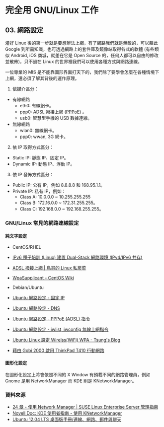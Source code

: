 # 完全用 GNU/Linux 工作

## 03. 網路設定

灌好 Linux 後的第一步就是要想辦法上網，有了網路我們就是無敵的，可以藉此 Google 到所需知識，也可透過網路上的套件庫及鏡像站取得各式的軟體 (有些類似 Android, iOS 商城，就差在它是 Open Source 的，任何人都可以自由的修改並散佈)，只不過在 Linux 的世界裡我們可以使用各種方式與網路連線。

一位專業的 MIS 是不能靠圖形界面打天下的，我們除了要學會怎麼在各種情境下上網，還必須了解其背後的運作原理。

1. 依媒介區分：
 - 有線網路
    - eth0: 有線網卡。
    - ppp0: ADSL 撥接上網 ([PPPoE](http://zh.wikipedia.org/wiki/PPPoE)) 。
    - usb0: 智慧型手機的 USB 數據連線。
 - 無線網路
    - wlan0: 無線網卡。
    - ppp0: wwan, 3G 網卡。

2. 依 IP 取得方式區分：

 - Static IP: 靜態 IP、固定 IP。
 - Dynamic IP: 動態 IP、浮動 IP。

3. 依 IP 發佈方式區分：

 - Public IP: 公有 IP，例如 8.8.8.8 和 168.95.1.1。
 - Private IP:  私有 IP，例如：
    - Class A: 10.0.0.0 ~ 10.255.255.255
    - Class B: 172.16.0.0 ~ 172.31.255.255。
    - Class C: 192.168.0.0 ~ 192.168.255.255。

### GNU/Linux 常見的網路連線設定

#### 純文字設定

- CentOS/RHEL

 - [IPv6 種子培訓 (Linux) 建置 Dual-Stack 網路環境 (IPv4/IPv6 共存)](http://note.drx.tw/2011/08/ipv6-linux-3.html)
 - [ADSL 撥接上網 | 鳥哥的 Linux 私房菜](http://linux.vbird.org/linux_server/0130internet_connect.php#connect_adsl)
 - [WpaSupplicant - CentOS Wiki](http://wiki.centos.org/zh-tw/HowTos/Laptops/WpaSupplicant)

- Debian/Ubuntu

 - [Ubuntu 網路設定 - 固定 IP](http://note.drx.tw/2008/02/ubuntu-ip.html)
 - [Ubuntu 網路設定 - DNS](http://note.drx.tw/2008/02/ubuntu-dns.html)
 - [Ubuntu 網路設定 - PPPoE (ADSL) 指令](http://note.drx.tw/2008/08/networkpppoe-adsl.html)
 - [Ubuntu 網路設定 - iwlist, iwconfig 無線上網指令](http://note.drx.tw/2010/12/network-wireless.html)
 - [Ubuntu Linux 設定 Wirelss(WiFi) WPA - Tsung's Blog](http://blog.longwin.com.tw/2007/03/ubuntu_setup_wireless_wpa_2007/)
 - [藉由 Gobi 2000 啟用 ThinkPad T410 行動網路](http://note.drx.tw/2012/05/enable-wwan-with-gobi2000-at-t410.html)

#### 圖形化設定

在圖形化設定上將會依照不同的 X Window 有預載不同的網路管理員，例如 Gnome 是用 NetworkManager 而 KDE 則是 KNetworkManager。

### 資料來源

- [24 章 - 使用 Network Manager | SUSE Linux Enterprise Server 管理指南](https://www.suse.com/zh-tw/documentation/sles11/singlehtml/book_sle_admin/cha.nm.html)
- [Novell Doc: KDE 使用者指南 - 使用 KNetworkManager](http://www.novell.com/zh-tw/documentation/sled10/userguide_kde_sp1/data/sec_nm_knm.html)
- [Ubuntu 12.04 LTS 桌面版手冊/連線、網路、郵件與聊天](https://help.ubuntu.com/12.04/ubuntu-help/net.html)

